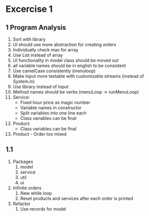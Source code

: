 # Excercise 1

## 1 Program Analysis
1. Sort with library 
2. UI should use more abstraction for creating orders
3. Individually check max for array
4. Use List instead of array
5. UI functionality in model class should be moved out
6. all variable names should be in english to be consistent
7. Use camelCase consistently (menuloop)
8. Make Input more testable with customizable streams (instead of System.in)
9. Use library instead of Input
10. Method names should be verbs (menuLoop -> runMenuLoop)
11. Service: 
    - Fixed hour price as magic number
    - Variable names in constructor
    - Split variables into one line each
    - Class variables can be final
12. Product:
    - Class variables can be final
13. Product - Order too mixed


## 1.1
1. Packages
    1. model
    2. service
    3. util
    4. ui
2. Infinite orders
    1. New while loop
    2. Reset products and services after each order is printed
3. Refactor
    1. Use records for model
